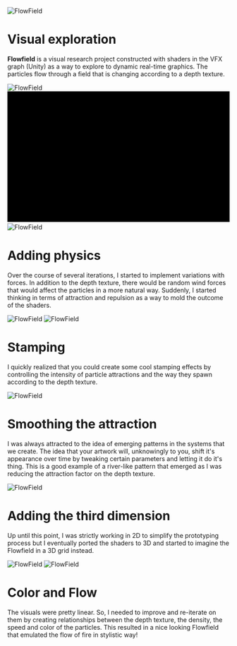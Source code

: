 ![FlowField](media/Flowfield/1.gif)

# Visual exploration

<strong>Flowfield</strong> is a visual research project constructed with shaders in the VFX graph (Unity) as a way to explore to dynamic real-time graphics. The particles flow through a field that is changing according to a depth texture.

![FlowField](media/Flowfield/2.gif)
![FlowField](media/Flowfield/3.gif)
![FlowField](media/Flowfield/4.gif)

# Adding physics

Over the course of several iterations, I started to implement variations with forces. In addition to the depth texture, there would be random wind forces that would affect the particles in a more natural way. Suddenly, I started thinking in terms of attraction and repulsion as a way to mold the outcome of the shaders.

![FlowField](media/Flowfield/5.gif)
![FlowField](media/Flowfield/6.gif)

# Stamping

I quickly realized that you could create some cool stamping effects by controlling the intensity of particle attractions and the way they spawn according to the depth texture.

![FlowField](media/Flowfield/7.gif)

# Smoothing the attraction

I was always attracted to the idea of emerging patterns in the systems that we create. The idea that your artwork will, unknowingly to you, shift it's appearance over time by tweaking certain parameters and letting it do it's thing. This is a good example of a river-like pattern that emerged as I was reducing the attraction factor on the depth texture.

![FlowField](media/Flowfield/8.gif)

# Adding the third dimension

Up until this point, I was strictly working in 2D to simplify the prototyping process but I eventually ported the shaders to 3D and started to imagine the Flowfield in a 3D grid instead.

![FlowField](media/Flowfield/9.gif)
![FlowField](media/Flowfield/10.gif)

# Color and Flow

The visuals were pretty linear. So, I needed to improve and re-iterate on them by creating relationships between the depth texture, the density, the speed and color of the particles. This resulted in a nice looking Flowfield that emulated the flow of fire in stylistic way!

